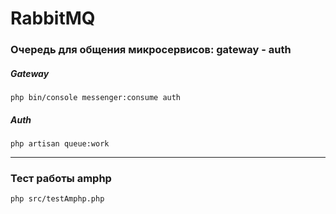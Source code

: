 # RabbitMQ

### Очередь для общения микросервисов: gateway - auth
##### Gateway
    php bin/console messenger:consume auth
##### Auth
    php artisan queue:work
---

### Тест работы amphp
    php src/testAmphp.php